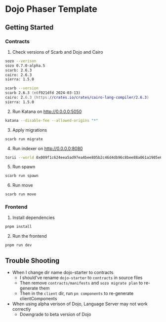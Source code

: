 # Dojo Phaser Template

## Getting Started

### Contracts

1. Check versions of Scarb and Dojo and Cairo

```zsh
sozo --verison
sozo 0.7.0-alpha.5
scarb: 2.6.3
cairo: 2.6.3
sierra: 1.5.0

scarb --version
scarb 2.6.3 (e6f921dfd 2024-03-13)
cairo: 2.6.3 (https://crates.io/crates/cairo-lang-compiler/2.6.3)
sierra: 1.5.0
```

2. Run Katana on http://0.0.0.0:5050

```zsh
katana --disable-fee --allowed-origins "*"
```

3. Apply migrations

```zsh
scarb run migrate
```

4. Run indexer on http://0.0.0.0:8080

```zsh
torii --world 0x009f1c624eea5ad97ea4bee805b2c46d4db96c8bee88a061a1905e67e5683cc1 --allowed-origins "*"
```

5. Run spawn

```zsh
scarb run spawn
```

6. Run move

```zsh
scarb run move
```

### Frontend

1. Install dependencies

```zsh
pnpm install
```

2. Run the frontend

```zsh
pnpm run dev
```

## Trouble Shooting

- When I change dir name dojo-starter to contracts
  - I should've rename `dojo-starter` to `contracts` in source files
  - Then remove `contracts/manifests` and `sozo migrate plan` to re-generate them
  - Then in the `client` dir, run `pn components` to re-generate clientComponents
- When using alpha verison of Dojo, Language Server may not work correctly
  - Downgrade to beta version of Dojo
